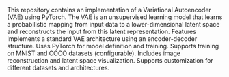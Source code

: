 This repository contains an implementation of a Variational Autoencoder (VAE) using PyTorch. The VAE is an unsupervised learning model that learns a probabilistic mapping from input data to a lower-dimensional latent space and reconstructs the input from this latent representation.
Features
Implements a standard VAE architecture using an encoder-decoder structure.
Uses PyTorch for model definition and training.
Supports training on MNIST and COCO datasets (configurable).
Includes image reconstruction and latent space visualization.
Supports customization for different datasets and architectures.
